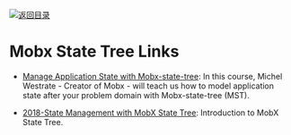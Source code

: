 [![返回目录](https://parg.co/UGo)](https://github.com/wxyyxc1992/Awesome-Links) 
# Mobx State Tree Links

- [Manage Application State with Mobx-state-tree](https://parg.co/UCB): In this course, Michel Westrate - Creator of Mobx - will teach us how to model application state after your problem domain with Mobx-state-tree (MST).

* [2018-State Management with MobX State Tree](https://parg.co/Uvj): Introduction to MobX State Tree.
